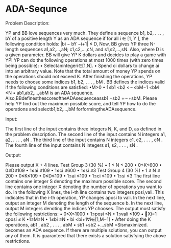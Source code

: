 # ADA-Sequnce

Problem Description:

YP and BB love sequences very much. They define a sequence b1, b2, . . . , bY of a positive length Y as an ADA sequence if for all i ∈ [1, Y ], the following condition holds:
|bi − bY −i+1| ≤ D,
Now, BB gives YP three N-length sequences a1,a2,...,aN; c1,c2,...,cN, and s1,s2,...,sN. Also,
where D is a given parameter.
BB will give YP K dollars and decides to play a game with YP!
YP can do the following operations at most 1000 times (with zero times being possible): • Selectanintegeri∈[1,N].
• Spend ci dollars to change ai into an arbitrary value.
Note that the total amount of money YP spends on the operations should not exceed K.
After finishing the operations, YP needs to choose some indices b1, b2, . . . , bM . BB defines the indices valid if the following conditions are satisfied:
•M>0
• 1≤b1 <b2 <···<bM−1 <bM ≤N • ab1,ab2,...,abM is an ADA sequence.
Also,BBdefinesthescoreoftheADAsequenceassb1 +sb2 +···+sbM.
Please help YP find out the maximum possible score, and tell YP how to do the operations and
selectb1,b2,...,bM forformingtheADAsequence.

Input:

The first line of the input contains three integers N, K, and D, as defined in the problem description. The second line of the input contains N integers a1, a2, . . . , aN .
The third line of the input contains N integers c1, c2, . . . , cN .
The fourth line of the input contains N integers s1, s2, . . . , sN .

Output:

Please output X + 4 lines.
Test Group 3 (30 %)
• 1 ≤ N ≤ 200 • 0≤K≤600 • 0≤D≤109 • 1≤ai ≤109 • 1≤ci ≤600 • 1≤si ≤3
Test Group 4 (30 %)
• 1 ≤ N ≤ 200 • 0≤K≤109 • 0≤D≤109 • 1≤ai ≤109 • 1≤ci ≤109 • 1≤si ≤3
The first line contains one integer S denoting the maximum possible score.
The second line contains one integer X denoting the number of operations you want to do.
In the following X lines, the i-th line contains two integers posi,vali. This indicates that in the i-th operation, YP changes aposi to vali.
In the next line, output an integer M denoting the length of the sequence b. In the next line, output M integers denoting the indices YP chooses.
The output must satisfy the following restrictions:
• 0≤X≤1000 • 1≤posi ≤N
• 1≤vali ≤109 • 􏰂Xi=1 cposi ≤ K •1≤M≤N
• 1≤bi ≤N
• bi <bi+1∀i∈[1,M−1]
• After doing the K operations, ab1 , ab2 , . . . , abM • sb1 +sb2 +...sbM =Sismaximized.
becomes an ADA sequence.
If there are multiple solutions, you can output any of them.
It is guaranteed that there exists a solution satisfying the above restrictions.

